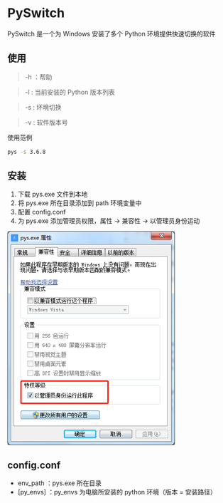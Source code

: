 # PySwitch
PySwitch 是一个为 Windows 安装了多个 Python 环境提供快速切换的软件


## 使用

> -h ：帮助 

> -l : 当前安装的 Python 版本列表 

> -s : 环境切换 

> -v : 软件版本号 

使用范例
```bash
pys -s 3.6.8
```

## 安装
1. 下载 pys.exe 文件到本地
2. 将 pys.exe 所在目录添加到 path 环境变量中
3. 配置 config.conf
4. 为 pys.exe 添加管理员权限，属性 -> 兼容性 -> 以管理员身份运动

![添加管理员权限](./set_admin.png)


## config.conf
* env_path  ：pys.exe 所在目录
* [py_envs] ：py_envs 为电脑所安装的 python 环境（版本 = 安装路径）
